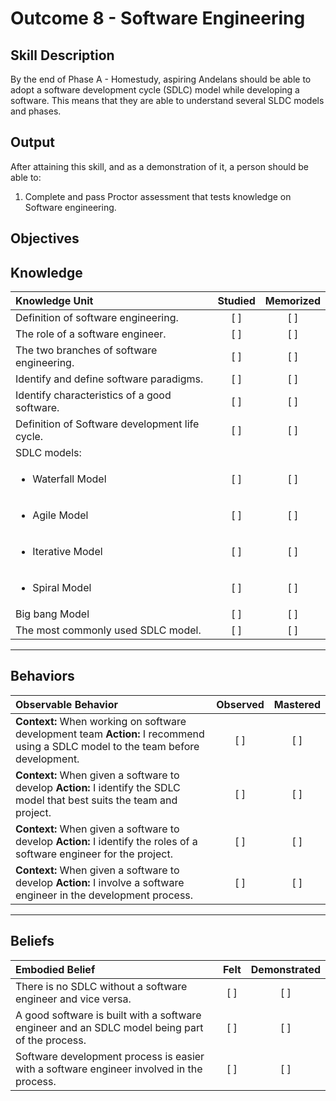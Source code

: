 # Outcome 8 - Software Engineering

**Skill Description**
----------
By the end of Phase A - Homestudy, aspiring Andelans should be able to adopt a software development cycle (SDLC) model while developing a software. This means that they are able to understand several SLDC models and phases.


**Output**
----------
After attaining this skill, and as a demonstration of it, a person should be able to:

1. Complete and pass Proctor assessment that tests knowledge on Software engineering.


**Objectives**
----------


## **Knowledge**

| Knowledge Unit   |      Studied      | Memorized |
|:-------------|:------------------:|:--------:|
| Definition of software engineering. | [ ] | [ ]  |
| The role of a software engineer. | [ ] | [ ]  |
| The two branches of software engineering. | [ ] | [ ]  |
| Identify and define software paradigms.    | [ ] | [ ]  |
| Identify characteristics of a good software.     | [ ] | [ ]  |
| Definition of Software development life cycle.  | [ ] | [ ]  |
| SDLC models:     | | |
| <ul><li> Waterfall Model     | [ ] | [ ]  |
| <ul><li> Agile Model     | [ ] | [ ]  |
| <ul><li> Iterative Model     | [ ] | [ ] |
| <ul><li> Spiral Model     | [ ] | [ ] |
| Big bang Model     | [ ] | [ ] |
| The most commonly used SDLC model.  | [ ] | [ ] |


----------


## **Behaviors**


| Observable Behavior   |      Observed      | Mastered |
|:-------------|:------------------:|:--------:|
| **Context:** When working on software development team **Action:** I recommend using a SDLC model to the team before development. | [ ] | [ ]  |
| **Context:** When given a software to develop **Action:** I identify the SDLC model that best suits the team and project. |   [ ]   |   [ ]  |
| **Context:** When given a software to develop **Action:** I identify the roles of a software engineer for the project. |   [ ]   |   [ ]  |
| **Context:** When given a software to develop **Action:** I involve a software engineer in the development process. |   [ ]   |   [ ]  |



----------


## **Beliefs**

| Embodied Belief   |      Felt      | Demonstrated |
|:-------------|:------------------:|:--------:|
| There is no SDLC without a software engineer and vice versa. | [ ] | [ ]  |
| A good software is built with a software engineer and an SDLC model being part of the process.| [ ] | [ ]  |
| Software development process is easier with a software engineer involved in the process. | [ ] | [ ]  |





